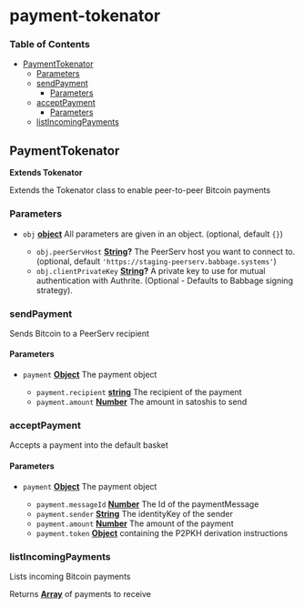 # payment-tokenator

<!-- Generated by documentation.js. Update this documentation by updating the source code. -->

### Table of Contents

*   [PaymentTokenator](#paymenttokenator)
    *   [Parameters](#parameters)
    *   [sendPayment](#sendpayment)
        *   [Parameters](#parameters-2)
    *   [acceptPayment](#acceptpayment)
        *   [Parameters](#parameters-3)
    *   [listIncomingPayments](#listincomingpayments)

## PaymentTokenator

**Extends Tokenator**

Extends the Tokenator class to enable peer-to-peer Bitcoin payments

### Parameters

*   `obj` **[object](https://developer.mozilla.org/docs/Web/JavaScript/Reference/Global_Objects/Object)** All parameters are given in an object. (optional, default `{}`)

    *   `obj.peerServHost` **[String](https://developer.mozilla.org/docs/Web/JavaScript/Reference/Global_Objects/String)?** The PeerServ host you want to connect to. (optional, default `'https://staging-peerserv.babbage.systems'`)
    *   `obj.clientPrivateKey` **[String](https://developer.mozilla.org/docs/Web/JavaScript/Reference/Global_Objects/String)?** A private key to use for mutual authentication with Authrite. (Optional - Defaults to Babbage signing strategy).

### **sendPayment**

Sends Bitcoin to a PeerServ recipient

#### Parameters

*   `payment` **[Object](https://developer.mozilla.org/docs/Web/JavaScript/Reference/Global_Objects/Object)** The payment object

    *   `payment.recipient` **[string](https://developer.mozilla.org/docs/Web/JavaScript/Reference/Global_Objects/String)** The recipient of the payment
    *   `payment.amount` **[Number](https://developer.mozilla.org/docs/Web/JavaScript/Reference/Global_Objects/Number)** The amount in satoshis to send

### **acceptPayment**

Accepts a payment into the default basket

#### Parameters

*   `payment` **[Object](https://developer.mozilla.org/docs/Web/JavaScript/Reference/Global_Objects/Object)** The payment object

    *   `payment.messageId` **[Number](https://developer.mozilla.org/docs/Web/JavaScript/Reference/Global_Objects/Number)** The Id of the paymentMessage
    *   `payment.sender` **[String](https://developer.mozilla.org/docs/Web/JavaScript/Reference/Global_Objects/String)** The identityKey of the sender
    *   `payment.amount` **[Number](https://developer.mozilla.org/docs/Web/JavaScript/Reference/Global_Objects/Number)** The amount of the payment
    *   `payment.token` **[Object](https://developer.mozilla.org/docs/Web/JavaScript/Reference/Global_Objects/Object)** containing the P2PKH derivation instructions

### **listIncomingPayments**

Lists incoming Bitcoin payments

Returns **[Array](https://developer.mozilla.org/docs/Web/JavaScript/Reference/Global_Objects/Array)** of payments to receive
